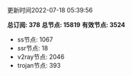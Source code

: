 更新时间2022-07-18 05:39:56

**总订阅: 378**
**总节点: 15819**
**有效节点: 3524**
- ss节点: 1067
- ssr节点: 18
- v2ray节点: 2046
- trojan节点: 393
